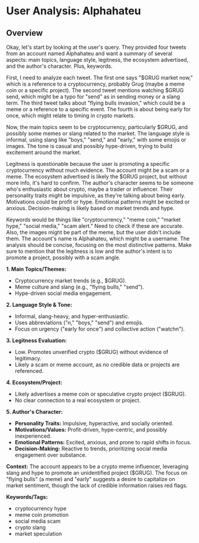 # User Analysis: Alphahateu

## Overview

<think>
Okay, let's start by looking at the user's query. They provided four tweets from an account named Alphahateu and want a summary of several aspects: main topics, language style, legitness, the ecosystem advertised, and the author's character. Plus, keywords.

First, I need to analyze each tweet. The first one says "$GRUG market now," which is a reference to a cryptocurrency, probably Grug (maybe a meme coin or a specific project). The second tweet mentions watching $GRUG send, which might be a typo for "send" as in sending money or a slang term. The third tweet talks about "flying bulls invasion," which could be a meme or a reference to a specific event. The fourth is about being early for once, which might relate to timing in crypto markets.

Now, the main topics seem to be cryptocurrency, particularly $GRUG, and possibly some memes or slang related to the market. The language style is informal, using slang like "boys," "send," and "early," with some emojis or images. The tone is casual and possibly hype-driven, trying to build excitement around the market.

Legitness is questionable because the user is promoting a specific cryptocurrency without much evidence. The account might be a scam or a meme. The ecosystem advertised is likely the $GRUG project, but without more info, it's hard to confirm. The author's character seems to be someone who's enthusiastic about crypto, maybe a trader or influencer. Their personality traits might be impulsive, as they're talking about being early. Motivations could be profit or hype. Emotional patterns might be excited or anxious. Decision-making is likely based on market trends and hype.

Keywords would be things like "cryptocurrency," "meme coin," "market hype," "social media," "scam alert." Need to check if these are accurate. Also, the images might be part of the meme, but the user didn't include them. The account's name is Alphahateu, which might be a username. The analysis should be concise, focusing on the most distinctive patterns. Make sure to mention that the legitness is low and the author's intent is to promote a project, possibly with a scam angle.
</think>

**1. Main Topics/Themes:**  
- Cryptocurrency market trends (e.g., $GRUG).  
- Meme culture and slang (e.g., "flying bulls," "send").  
- Hype-driven social media engagement.  

**2. Language Style & Tone:**  
- Informal, slang-heavy, and hyper-enthusiastic.  
- Uses abbreviations ("n," "boys," "send") and emojis.  
- Focus on urgency ("early for once") and collective action ("watchn").  

**3. Legitness Evaluation:**  
- Low. Promotes unverified crypto ($GRUG) without evidence of legitimacy.  
- Likely a scam or meme account, as no credible data or projects are referenced.  

**4. Ecosystem/Project:**  
- Likely advertises a meme coin or speculative crypto project ($GRUG).  
- No clear connection to a real ecosystem or project.  

**5. Author's Character:**  
- **Personality Traits:** Impulsive, hyperactive, and socially oriented.  
- **Motivations/Values:** Profit-driven, hype-centric, and possibly inexperienced.  
- **Emotional Patterns:** Excited, anxious, and prone to rapid shifts in focus.  
- **Decision-Making:** Reactive to trends, prioritizing social media engagement over substance.  

**Context:** The account appears to be a crypto meme influencer, leveraging slang and hype to promote an unidentified project ($GRUG). The focus on "flying bulls" (a meme) and "early" suggests a desire to capitalize on market sentiment, though the lack of credible information raises red flags.  

**Keywords/Tags:**  
- cryptocurrency hype  
- meme coin promotion  
- social media scam  
- crypto slang  
- market speculation